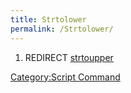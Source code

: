 ```yaml
---
title: Strtolower
permalink: /Strtolower/
---
```


1.  REDIRECT [strtoupper](/strtoupper "wikilink")

[Category:Script Command](/Category:Script_Command "wikilink")